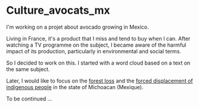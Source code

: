 # Culture_avocats_mx

I'm working on a projet about avocado growing in Mexico. 

Living in France, it's a product that I miss and tend to buy when I can. 
After watching a TV programme on the subject, I became aware of the harmful impact of its production, particularly in environmental and social terms. 

So I decided to work on this. I started with a word cloud based on a text on the same subject. 

Later, I would like to focus on the <ins>forest loss</ins> and the <ins>forced displacement of indigenous people</ins> in the state of Michoacan (Mexique). 

To be continued ... 
